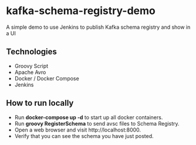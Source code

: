 # kafka-schema-registry-demo
A simple demo to use Jenkins to publish Kafka schema registry and show in a UI

## Technologies
* Groovy Script
* Apache Avro
* Docker / Docker Compose
* Jenkins

## How to run locally
* Run **docker-compose up -d** to start up all docker containers.
* Run **groovy RegisterSchema** to send avsc files to Schema Registry.
* Open a web browser and visit http://localhost:8000.
* Verify that you can see the schema you have just posted.
